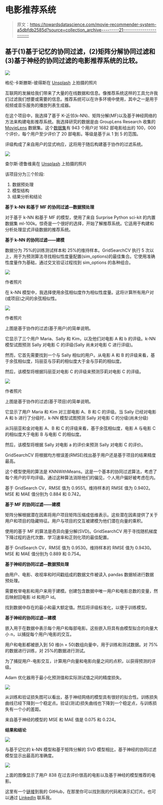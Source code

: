 # 电影推荐系统

> 原文：<https://towardsdatascience.com/movie-recommender-system-a5dbfdb2585d?source=collection_archive---------21----------------------->

## 基于(1)基于记忆的协同过滤，(2)矩阵分解协同过滤和(3)基于神经的协同过滤的电影推荐系统的比较。

![](img/c5812c2dfdca693158d5feb56d1f5315.png)

格伦·卡斯滕斯-彼得斯在 [Unsplash](https://unsplash.com/s/photos/remote-control-and-tv?utm_source=unsplash&utm_medium=referral&utm_content=creditCopyText) 上拍摄的照片

互联网的发展给我们带来了大量的在线数据和信息。像推荐系统这样的工具允许我们过滤我们想要或需要的信息。推荐系统可以在许多环境中使用，其中之一是用于视频或音乐服务的播放列表生成器。

在这个项目中，我选择了基于 K-近邻(k-NN)、矩阵分解(MF)以及基于神经网络的方法来构建电影推荐系统。我选择研究的数据是由 GroupLens Research 收集的 [MovieLens](https://grouplens.org/datasets/movielens/) 数据集。这个[数据集](https://grouplens.org/datasets/movielens/100k/)有 943 个用户对 1682 部电影给出的 100，000 个评价，每个用户至少评价了 20 部电影。等级是基于从 1 到 5 的范围。

评级构成了来自用户的显式响应，这将用于随后构建基于协作的过滤系统。

![](img/b3f866f3806586db49166e4d31319e02.png)

查尔斯·德鲁维奥在 [Unsplash](https://unsplash.com/s/photos/movies?utm_source=unsplash&utm_medium=referral&utm_content=creditCopyText) 上拍摄的照片

该项目分为三个阶段:

1.  数据预处理
2.  模型结构
3.  结果分析和结论

**基于 k-NN 和基于 MF 的协同过滤—数据预处理**

对于基于 k-NN 和基于 MF 的模型，使用了来自 Surprise Python sci-kit 的内置数据集 ml-100k。惊奇是一个很好的选择，开始了解推荐系统。它适用于构建和分析处理显式评级数据的推荐系统。

**基于 k-NN 的协同过滤——建模**

数据分为 75%的训练测试样本和 25%的维持样本。GridSearchCV 执行 5 次以上，用于为预测算法寻找相似性度量配置(sim_options)的最佳集合。它使用准确性度量作为基础，通过交叉验证过程找到 sim_options 的各种组合。

![](img/d1d43abd087452aa57ab84a73966d6f1.png)

作者照片

在 k-NN 模型中，我选择使用余弦相似度作为相似性度量。这将计算所有用户对(或项目)之间的余弦相似性。

![](img/4258b8598b8792f768bcff96693343fa.png)

作者照片

上图是基于协作的过滤(基于用户)的简单说明。

它显示了三个用户 Maria、Sally 和 Kim，以及他们对电影 A 和 b 的评级。k-NN 模型试图预测 Sally 对电影 C 的评级(Sally 尚未对电影 C 进行评级)。

然而，它首先需要找到一个与 Sally 相似的用户。从电影 A 和 B 的评级来看，基于余弦相似度，玛丽亚与莎莉的相似度大于金与莎莉的相似度。

然后，该模型将根据玛丽亚对电影 C 的评级来预测莎莉对电影 C 的评级。

![](img/8c27961ccd398af8818b64529173fb5f.png)

作者照片

上图是基于协作的过滤(基于项目)的简单说明。

它显示了用户 Maria 和 Kim 对三部电影 A、B 和 C 的评级。当 Sally 已经对电影 A 和 b 进行了分级时，k-NN 模型试图预测 Sally 对电影 C 的分级(尚未分级)

从玛丽亚和金对电影 A、B 和 C 的评级来看，基于余弦相似度，电影 A 与电影 C 的相似度大于电影 B 与电影 C 的相似度。

然后，该模型将根据 Sally 对电影 a 的评价来预测 Sally 对电影 C 的评价。

GridSearchCV 将根据均方根误差(RMSE)找出基于用户还是基于项目的结果精度最高。

这个模型使用的算法是 KNNWithMeans。这是一个基本的协同过滤算法，考虑了每个用户的平均评级。通过这种算法消除他们的偏见，个人用户偏好被考虑在内。

基于 GridSearch CV，RMSE 值为 0.9551。维持样本的 RMSE 值为 0.9402。MSE 和 MAE 值分别为 0.884 和 0.742。

**基于 MF 的协同过滤——建模**

矩阵分解根据潜在因素将用户项目矩阵压缩成低维表示。这些潜在因素提供了关于用户和项目的隐藏特征。用户与项目的交互被建模为他们潜在向量的乘积。

使用的基于 MF 的算法是奇异向量分解(SVD)。GridSearchCV 用于寻找随机梯度下降过程的迭代次数、学习速率和正则化项的最佳配置。

基于 GridSearch CV，RMSE 值为 0.9530。维持样本的 RMSE 值为 0.9430。MSE 和 MAE 值分别为 0.889 和 0.754。

**基于神经的协同过滤—数据预处理**

由用户、电影、收视率和时间戳组成的数据文件被读入 pandas 数据帧进行数据预处理。

需要枚举电影和用户来用于建模。创建包含数据中唯一用户和电影总数的变量，然后映射回电影 id 和用户 id。

找到数据中存在的最小和最大额定值。然后将评级标准化，以便于训练模型。

**基于神经的协同过滤—建模**

嵌入用于在数据中表示每个用户和每部电影。这些嵌入将具有由模型拟合的向量大小 n，以捕捉每个用户/电影的交互。

用户和电影都被嵌入到 50 维(n = 50)数组向量中，用于训练和测试数据。对 75%的数据进行训练，对 25%的数据进行测试。

为了捕捉用户-电影交互，计算用户向量和电影向量之间的点积，以获得预测的评级。

Adam 优化器用于最小化预测值和实际测试值之间的精度损失。

![](img/8a0484e7cae4049ba302de5ef5c1f419.png)

从训练和验证损失图可以看出，基于神经网络的模型具有很好的拟合性。训练损失曲线已经下降到一个稳定点。验证(测试)损失曲线也下降到一个稳定点，与训练损失有一个小的差距。

来自基于神经的模型的 MSE 和 MAE 值是 0.075 和 0.224。

**结果和结论**

![](img/ccb095cce1d50264f3e24d7f3b344b6f.png)

与基于记忆的 k-NN 模型和基于矩阵分解的 SVD 模型相比，基于神经的协同过滤模型显示出最高的准确度。

![](img/1b8cbee7be98c79d6f2b2f2ebeeb2afc.png)

上面的图像显示了用户 838 在过去评价很高的电影以及基于神经的模型推荐的电影。

这里有一个[链接](https://github.com/syleo22/SiuYin_Projects/tree/master/Project04)到我的 GitHub，在那里你可以找到我的代码和演示幻灯片。也可以通过 [LinkedIn](https://www.linkedin.com/in/syleo/) 联系我。